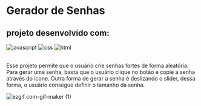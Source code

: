 # Gerador de Senhas
## projeto desenvolvido com: 
![javascript](https://user-images.githubusercontent.com/114107187/204619386-6a57ff8e-2039-4c99-8093-9024d9a8507d.svg)
![css](https://user-images.githubusercontent.com/114107187/204619461-85636d37-abee-43a9-beaa-8932f21f271e.svg)
![html](https://user-images.githubusercontent.com/114107187/204619491-6fd0c8cc-cff3-4abb-8c1a-3bc1d0e8a22e.svg)
<br>
<br>

Esse projeto permite que o usuário crie senhas fortes de forma aleatória. Para gerar uma senha, basta que o usuário
clique no botão e copie a senha através do ícone. 
Outra forma de gerar a senha é deslizando o slider, dessa forma, 
o usuário consegue definir o tamanho da senha. 

![ezgif com-gif-maker (1)](https://user-images.githubusercontent.com/114107187/204622691-e7a9cb58-1f1a-4367-b211-49339e5098c0.gif)
